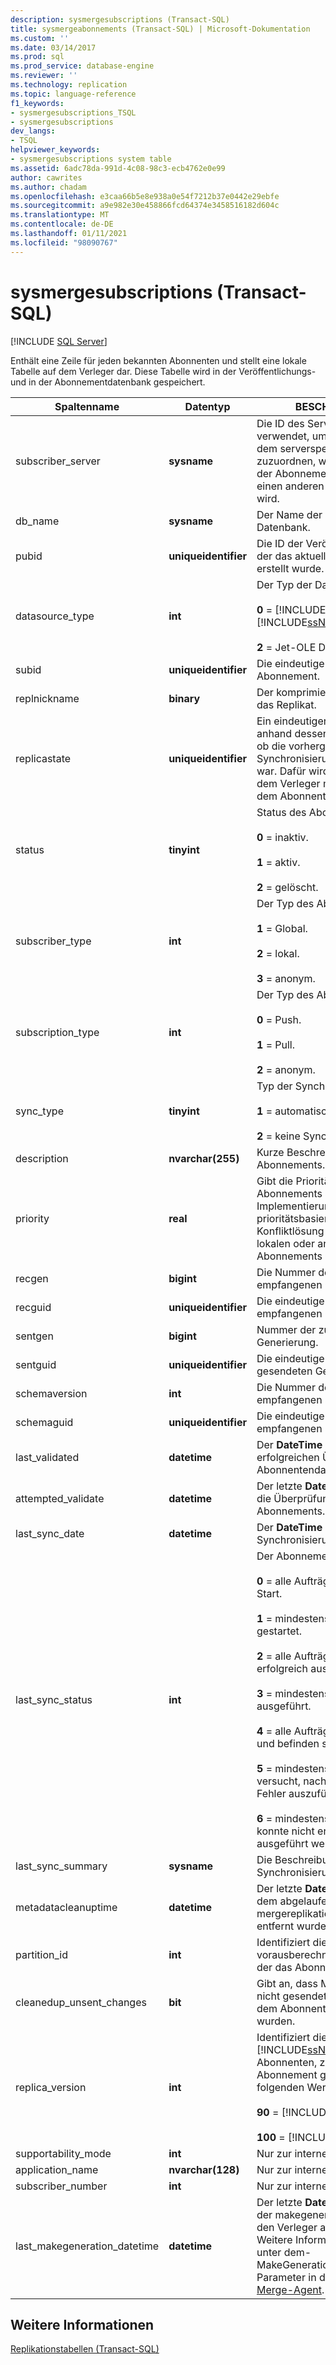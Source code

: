 ```yaml
---
description: sysmergesubscriptions (Transact-SQL)
title: sysmergeabonnements (Transact-SQL) | Microsoft-Dokumentation
ms.custom: ''
ms.date: 03/14/2017
ms.prod: sql
ms.prod_service: database-engine
ms.reviewer: ''
ms.technology: replication
ms.topic: language-reference
f1_keywords:
- sysmergesubscriptions_TSQL
- sysmergesubscriptions
dev_langs:
- TSQL
helpviewer_keywords:
- sysmergesubscriptions system table
ms.assetid: 6adc78da-991d-4c08-98c3-ecb4762e0e99
author: cawrites
ms.author: chadam
ms.openlocfilehash: e3caa66b5e8e938a0e54f7212b37e0442e29ebfe
ms.sourcegitcommit: a9e982e30e458866fcd64374e3458516182d604c
ms.translationtype: MT
ms.contentlocale: de-DE
ms.lasthandoff: 01/11/2021
ms.locfileid: "98090767"
---
```

# <a name="sysmergesubscriptions-transact-sql"></a>sysmergesubscriptions (Transact-SQL)
[!INCLUDE [SQL Server](../../includes/applies-to-version/sqlserver.md)]

  Enthält eine Zeile für jeden bekannten Abonnenten und stellt eine lokale Tabelle auf dem Verleger dar. Diese Tabelle wird in der Veröffentlichungs- und in der Abonnementdatenbank gespeichert.  
  
|Spaltenname|Datentyp|BESCHREIBUNG|  
|-----------------|---------------|-----------------|  
|subscriber_server|**sysname**|Die ID des Servers. Diese wird verwendet, um das Feld srvid dem serverspezifischen Wert zuzuordnen, wenn eine Kopie der Abonnementdatenbank auf einen anderen Server migriert wird.|  
|db_name|**sysname**|Der Name der abonnierenden Datenbank.|  
|pubid|**uniqueidentifier**|Die ID der Veröffentlichung, aus der das aktuelle Abonnement erstellt wurde.|  
|datasource_type|**int**|Der Typ der Datenquelle:<br /><br /> **0**  =  [!INCLUDE[msCoName](../../includes/msconame-md.md)] [!INCLUDE[ssNoVersion](../../includes/ssnoversion-md.md)] .<br /><br /> **2** = Jet-OLE DB.|  
|subid|**uniqueidentifier**|Die eindeutige ID für das Abonnement.|  
|replnickname|**binary**|Der komprimierte Spitzname für das Replikat.|  
|replicastate|**uniqueidentifier**|Ein eindeutiger Bezeichner, anhand dessen bestimmt wird, ob die vorhergehende Synchronisierung erfolgreich war. Dafür wird der Wert auf dem Verleger mit dem Wert auf dem Abonnenten verglichen.|  
|status|**tinyint**|Status des Abonnements:<br /><br /> **0** = inaktiv.<br /><br /> **1** = aktiv.<br /><br /> **2** = gelöscht.|  
|subscriber_type|**int**|Der Typ des Abonnenten:<br /><br /> **1** = Global.<br /><br /> **2** = lokal.<br /><br /> **3** = anonym.|  
|subscription_type|**int**|Der Typ des Abonnements:<br /><br /> **0** = Push.<br /><br /> **1** = Pull.<br /><br /> **2** = anonym.|  
|sync_type|**tinyint**|Typ der Synchronisierung:<br /><br /> **1** = automatisch.<br /><br /> **2** = keine Synchronisierung.|  
|description|**nvarchar(255)**|Kurze Beschreibung des Abonnements.|  
|priority|**real**|Gibt die Priorität des Abonnements an und lässt die Implementierung von prioritätsbasierten Routinen zur Konfliktlösung zu. Ist für alle lokalen oder anonymen Abonnements **0,00** .|  
|recgen|**bigint**|Die Nummer der zuletzt empfangenen Generierung.|  
|recguid|**uniqueidentifier**|Die eindeutige ID der zuletzt empfangenen Generierung.|  
|sentgen|**bigint**|Nummer der zuletzt gesendeten Generierung.|  
|sentguid|**uniqueidentifier**|Die eindeutige ID der zuletzt gesendeten Generierung.|  
|schemaversion|**int**|Die Nummer des zuletzt empfangenen Schemas.|  
|schemaguid|**uniqueidentifier**|Die eindeutige ID des zuletzt empfangenen Schemas.|  
|last_validated|**datetime**|Der **DateTime** -Wert der letzten erfolgreichen Überprüfung der Abonnentendaten.|  
|attempted_validate|**datetime**|Der letzte **DateTime** -Wert für die Überprüfung des Abonnements.|  
|last_sync_date|**datetime**|Der **DateTime** -Wert für die Synchronisierung.|  
|last_sync_status|**int**|Der Abonnementstatus:<br /><br /> **0** = alle Aufträge warten auf den Start.<br /><br /> **1** = mindestens ein Auftrag wird gestartet.<br /><br /> **2** = alle Aufträge wurden erfolgreich ausgeführt.<br /><br /> **3** = mindestens ein Auftrag wird ausgeführt.<br /><br /> **4** = alle Aufträge werden geplant und befinden sich im Leerlauf.<br /><br /> **5** = mindestens ein Auftrag versucht, nach einem vorherigen Fehler auszuführen.<br /><br /> **6** = mindestens ein Auftrag konnte nicht erfolgreich ausgeführt werden.|  
|last_sync_summary|**sysname**|Die Beschreibung der letzten Synchronisierungsergebnisse.|  
|metadatacleanuptime|**datetime**|Der letzte **DateTime** -Wert, zu dem abgelaufene Metadaten aus mergereplikationssystemtabellen entfernt wurden.|  
|partition_id|**int**|Identifiziert die vorausberechnete Partition, zu der das Abonnement gehört.|  
|cleanedup_unsent_changes|**bit**|Gibt an, dass Metadaten für nicht gesendete Änderungen auf dem Abonnenten bereinigt wurden.|  
|replica_version|**int**|Identifiziert die Version von [!INCLUDE[ssNoVersion](../../includes/ssnoversion-md.md)] für den Abonnenten, zu dem das Abonnement gehört. Die folgenden Werte sind möglich:<br /><br /> **90** = [!INCLUDE[ssVersion2005](../../includes/ssversion2005-md.md)]<br /><br /> **100** = [!INCLUDE[ssKatmai](../../includes/sskatmai-md.md)]|  
|supportability_mode|**int**|Nur zur internen Verwendung.|  
|application_name|**nvarchar(128)**|Nur zur internen Verwendung.|  
|subscriber_number|**int**|Nur zur internen Verwendung.|  
|last_makegeneration_datetime|**datetime**|Der letzte **DateTime** -Wert, den der makegeneration-Prozess für den Verleger ausgeführt hat. Weitere Informationen finden Sie unter dem-MakeGenerationInterval-Parameter in der [Replikations Merge-Agent](../../relational-databases/replication/agents/replication-merge-agent.md).|  
  
## <a name="see-also"></a>Weitere Informationen  
 [Replikationstabellen &#40;Transact-SQL&#41;](../../relational-databases/system-tables/replication-tables-transact-sql.md)  
  
  
